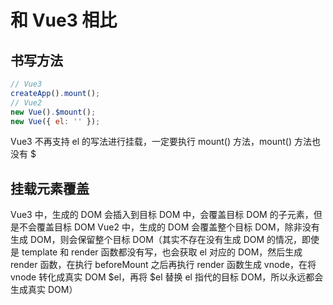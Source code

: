 # 和 Vue3 相比

## 书写方法

```js
// Vue3
createApp().mount();
// Vue2
new Vue().$mount();
new Vue({ el: '' });
```

Vue3 不再支持 el 的写法进行挂载，一定要执行 mount() 方法，mount() 方法也没有 $

## 挂载元素覆盖

Vue3 中，生成的 DOM 会插入到目标 DOM 中，会覆盖目标 DOM 的子元素，但是不会覆盖目标 DOM
Vue2 中，生成的 DOM 会覆盖整个目标 DOM，除非没有生成 DOM，则会保留整个目标 DOM（其实不存在没有生成 DOM 的情况，即使是 template 和 render 函数都没有写，也会获取 el 对应的 DOM，然后生成 render 函数，在执行 beforeMount 之后再执行 render 函数生成 vnode，在将 vnode 转化成真实 DOM $el，再将 $el 替换 el 指代的目标 DOM，所以永远都会生成真实 DOM）
